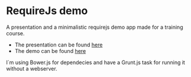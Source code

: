 # RequireJs demo

A presentation and a minimalistic requirejs demo app made for a training course. 

<p>
  <ul>
    <li>The presentation can be found <a href="http://grunt-ftw.appspot.com/requirejs/presentation/index.html" target="top"/>here</a> </li>
    <li>The demo can be found <a href="http://grunt-ftw.appspot.com/requirejs/demo/index.html" target="top"/>here</a> </li>
  </ul>
</p>
<p>
 I´m using Bower.js for dependecies and have a Grunt.js task for running it without a webserver.
</p>


